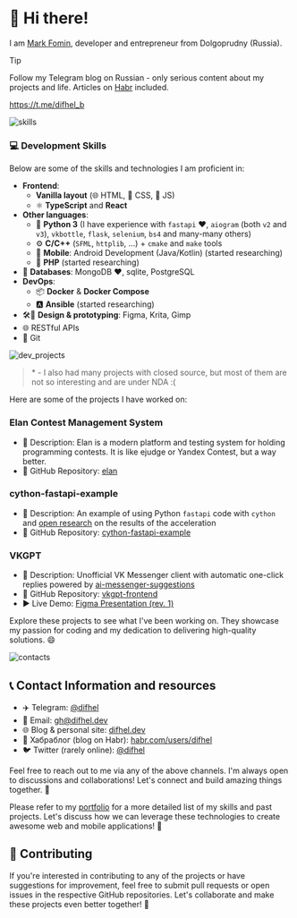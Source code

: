 # 👋 Hi there!

I am [Mark Fomin](https://t.me/difhel_b), developer and entrepreneur from Dolgoprudny (Russia).

> [!TIP]
> Follow my Telegram blog on Russian - only serious content about my projects and life. Articles on [Habr](https://habr.com/users/difhel) included.
>
> https://t.me/difhel_b


![skills](https://github.com/difhel/difhel/assets/78644136/b148a52a-0a5d-4af4-b31f-8db5cf76e997) 
### 💻 Development Skills

 
Below are some of the skills and technologies I am proficient in:

- **Frontend**:
    - **Vanilla layout** (🌐 HTML, 🎨 CSS, 🔮 JS)
    - ⚛️ **TypeScript** and **React**
- **Other languages**:
    - 🐍 **Python 3** (I have experience with `fastapi` ❤️, `aiogram` (both `v2` and `v3`), `vkbottle`, `flask`, `selenium`, `bs4` and many-many others)
    - ⚙️ **C/C++** (`SFML`, `httplib`, ...) + `cmake` and `make` tools
    - 📱 **Mobile**: Android Development (Java/Kotlin) (started researching)
    - 🐘 **PHP** (started researching)
- 💽 **Databases**: MongoDB ❤️, sqlite, PostgreSQL
- **DevOps**:
    - 📦 **Docker** & **Docker Compose**
    - 🅰️ **Ansible** (started researching)
- 🛠️🎨 **Design & prototyping**: Figma, Krita, Gimp
- 🌐 RESTful APIs
- 📜 Git

![dev_projects](https://github.com/difhel/difhel/assets/78644136/70afdfa3-8e48-4b5c-a145-c8ffc70a7037)

> \* - I also had many projects with closed source, but most of them are not so interesting and are under NDA :(

Here are some of the projects I have worked on:

### Elan Contest Management System
- 📝 Description: Elan is a modern platform and testing system for holding programming contests. It is like ejudge or Yandex Contest, but a way better.
- 📂 GitHub Repository: [elan](https://github.com/elansteam/backend)

### cython-fastapi-example
- 📝 Description: An example of using Python `fastapi` code with `cython` and [open research](https://difhel.dev/blog/cython-fastapi-benchmark) on the results of the acceleration
- 📂 GitHub Repository: [cython-fastapi-example](https://github.com/difhel/cython-fastapi-example)

### VKGPT

- 📝 Description: Unofficial VK Messenger client with automatic one-click replies powered by [ai-messenger-suggestions](https://github.com/difhel/ai-messenger-suggestions)
- 📂 GitHub Repository: [vkgpt-frontend](https://github.com/difhel/vkgpt-frontend)
- ▶️ Live Demo: [Figma Presentation (rev. 1)](https://gg.gg/vkgpt2)


Explore these projects to see what I've been working on. They showcase my passion for coding and my dedication to delivering high-quality solutions. 😄


![contacts](https://github.com/difhel/difhel/assets/78644136/fd1e6445-35cd-442e-9d40-fe034525a7d5)

## 📞 Contact Information and resources
- ✈️ Telegram: [@difhel](https://t.me/difhel)
- 📧 Email: [gh@difhel.dev](mailto:gh@difhel.dev)
- 🌐 Blog & personal site: [difhel.dev](https://difhel.dev)
- 🦢 Хабраблог (blog on Habr): [habr.com/users/difhel](https://habr.com/users/difhel)
- 🐦 Twitter (rarely online): [@difhel](https://twitter.com/difhel)

Feel free to reach out to me via any of the above channels. I'm always open to discussions and collaborations! Let's connect and build amazing things together. 🌟



Please refer to my [portfolio](https://difhel.dev) for a more detailed list of my skills and past projects. Let's discuss how we can leverage these technologies to create awesome web and mobile applications! 🚀

## 🤝 Contributing

If you're interested in contributing to any of the projects or have suggestions for improvement, feel free to submit pull requests or open issues in the respective GitHub repositories. Let's collaborate and make these projects even better together! 👥
